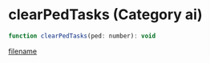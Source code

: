 # clearPedTasks (Category ai)

```js
function clearPedTasks(ped: number): void
```

[filename](clearPedTasks_m.md ':include')